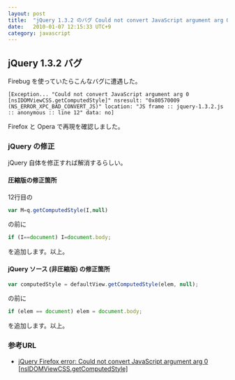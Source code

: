 ```yaml
---
layout: post
title:  "jQuery 1.3.2 のバグ Could not convert JavaScript argument arg 0 [nsIDOMViewCSS.getComputedStyle]"
date:   2010-01-07 12:15:33 UTC+9
category: javascript
---
```


## jQuery 1.3.2 バグ

Firebug を使っていたらこんなバグに遭遇した。

```
[Exception... "Could not convert JavaScript argument arg 0 [nsIDOMViewCSS.getComputedStyle]" nsresult: "0x80570009 (NS_ERROR_XPC_BAD_CONVERT_JS)" location: "JS frame :: jquery-1.3.2.js :: anonymous :: line 12" data: no]
```

Firefox と Opera で再現を確認しました。

### jQuery の修正

jQuery 自体を修正すれば解消するらしい。

#### 圧縮版の修正箇所

12行目の

```javascript
var M=q.getComputedStyle(I,null)
```

の前に

```javascript
if (I==document) I=document.body;
```

を追加します。以上。

#### jQuery ソース (非圧縮版) の修正箇所

```javascript
var computedStyle = defaultView.getComputedStyle(elem, null);
```

の前に

```javascript
if (elem == document) elem = document.body;
```

を追加します。以上。

### 参考URL

- [jQuery Firefox error: Could not convert JavaScript argument arg 0 [nsIDOMViewCSS.getComputedStyle]](http://siderite.blogspot.com/2009/07/jquery-firexof-error-could-not-convert.html)

